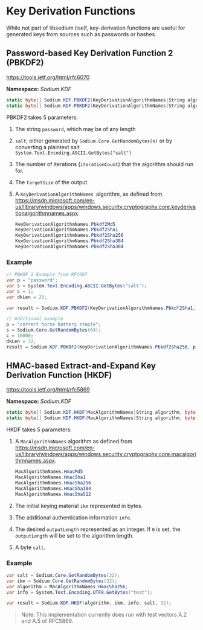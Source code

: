 # Key Derivation Functions

While not part of libsodium itself, key-derivation functions are useful for generated keys from sources such as passwords or hashes.

## Password-based Key Derivation Function 2 (PBKDF2)

https://tools.ietf.org/html/rfc6070

__Namespace:__ _Sodium.KDF_

```C#
static byte[] Sodium.KDF.PBKDF2(KeyDerivationAlgorithmNames|String algorithm, string password, byte[] salt, int iterationCount, int targetSize);
static byte[] Sodium.KDF.PBKDF2(KeyDerivationAlgorithmNames|String algorithm, string password, String salt, int iterationCount, int targetSize);
```

PBKDF2 takes 5 parameters:

1. The string `password`, which may be of any length
2. `salt`, either generated by `Sodium.Core.GetRandomBytes(n)` or by converting a plaintext salt `System.Text.Encoding.ASCII.GetBytes("salt")`
3. The number of iterations (`iterationCount`) that the algorithm should run for.
4. The `targetSize` of the output.
5. A `KeyDerivationAlgorithmNames `algorithm, as defined from https://msdn.microsoft.com/en-us/library/windows/apps/windows.security.cryptography.core.keyderivationalgorithmnames.aspx.

    ```C#
    KeyDerivationAlgorithmNames.Pbkdf2Md5
    KeyDerivationAlgorithmNames.Pbkdf2Sha1
    KeyDerivationAlgorithmNames.Pbkdf2Sha256
    KeyDerivationAlgorithmNames.Pbkdf2Sha384
    KeyDerivationAlgorithmNames.Pbkdf2Sha384
    ```

### Example

```C#
// PBKDF 2 Example from RFC607
var p = "password";
var s = System.Text.Encoding.ASCII.GetBytes("salt");
var c = 1;
var dkLen = 20;

var result = Sodium.KDF.PBKDF2(KeyDerivationAlgorithmNames.Pbkdf2Sha1, p, s, c, dkLen);

// Additional example
p = "correct horse battery staple";
s = Sodium.Core.GetRandomBytes(64);
c = 10000;
dkLen = 32;
result = Sodium.KDF.PBKDF2(KeyDerivationAlgorithmNames.Pbkdf2Sha256, p, s, c, dkLen);
```

## HMAC-based Extract-and-Expand Key Derivation Function (HKDF)

https://tools.ietf.org/html/rfc5869

__Namespace:__ _Sodium.KDF_

```C#
static byte[] Sodium.KDF.HKDF(MacAlgorithmNames|String algorithm, byte[] ikm, byte[] salt, byte[] info, int outputLength)
static byte[] Sodium.KDF.HKDF(MacAlgorithmNames|String algorithm, byte[] ikm, String salt, byte[] info, int outputLength)
```

HKDF takes 5 parameters:

1. A `MacAlgorithmNames` algorithm as defined from https://msdn.microsoft.com/en-us/library/windows/apps/windows.security.cryptography.core.macalgorithmnames.aspx.

    ```C#
    MacAlgorithmNames.HmacMd5
    MacAlgorithmNames.HmacSha1
    MacAlgorithmNames.HmacSha256
    MacAlgorithmNames.HmacSha384
    MacAlgorithmNames.HmacSha512
    ```
    
2. The initial keying material `ikm` represented in bytes.
3. The additional authentication information `info`.
4. The desired `outputLength` represented as an integer. If `0` is set, the `outputLength` will be set to the algorithm length.
5. A byte `salt`.

### Example
```C#
var salt = Sodium.Core.GetRandomBytes(32);
var ikm = Sodium.Core.GetRandomBytes(32);
var algorithm = MacAlgorithmNames.HmacSha256;
var info = System.Text.Encoding.UTF8.GetBytes("test");

var result = Sodium.KDF.HKDF(algorithm, ikm, info, salt, 32);
```

> Note: This implementation currently does run with test vectors A.2 and A.5 of RFC5869.
